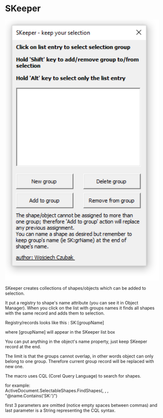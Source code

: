 # SKeeper

![alt text](https://github.com/voyteca/SKeeper/raw/master/SKeeper.png)

SKeeper creates collections of shapes/objects which can be added to selection.

It put a registry to shape's name attribute (you can see it in Object Manager). When you click on the list with groups names it finds all shapes with the same record and adds them to selection.

Registry/records looks like this :    SK:[groupName]

where [groupName] will appear in the SKeeper list box

You can put anything in the object's name property, just keep SKeeper record at the end.

The limit is that the groups cannot overlap, in other words object can only belong to one group. Therefore current group record will be replaced with new one.

The macro uses CQL (Corel Query Language) to search for shapes.

for example:  
    ActiveDocument.SelectableShapes.FindShapes(, , , "@name.Contains('SK:')")
    
first 3 parameters are omitted (notice empty spaces between commas) and last parameter is a String  representing the CQL syntax.

